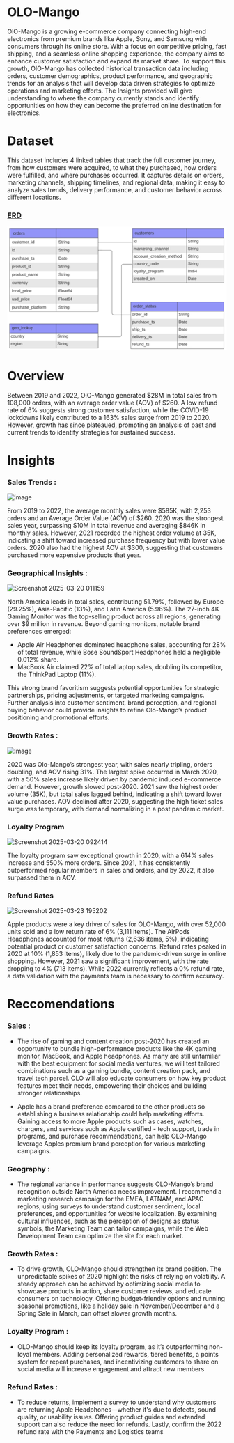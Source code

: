 # OLO-Mango

OlO-Mango is a growing e-commerce company connecting high-end electronics from premium brands like Apple, Sony, and Samsung with consumers through its online store. With a focus on competitive pricing, fast shipping, and a seamless online shopping experience, the company aims to enhance customer satisfaction and expand its market share. To support this growth, OlO-Mango has collected historical transaction data including orders, customer demographics, product performance, and geographic trends for an analysis that will develop data driven strategies to optimize operations and marketing efforts. The Insights provided will give understanding to where the company currently stands and identify opportunities on how they can become the preferred online destination for electronics.

# Dataset
This dataset includes 4 linked tables that track the full customer journey, from how customers were acquired, to what they purchased, how orders were fulfilled, and where purchases occurred. It captures details on orders, marketing channels, shipping timelines, and regional data, making it easy to analyze sales trends, delivery performance, and customer behavior across different locations.
### **[ERD](https://github.com/Juwan23D/OLO-Mango/blob/main/Elist%20erd.png)**

![image](https://github.com/Juwan23D/OLO-Mango/blob/main/Elist%20erd.png)

# Overview

Between 2019 and 2022, OlO-Mango generated $28M in total sales from 108,000 orders, with an average order value (AOV) of $260. A low refund rate of 6% suggests strong customer satisfaction, while the COVID-19 lockdowns likely contributed to a 163% sales surge from 2019 to 2020. However, growth has since plateaued, prompting an analysis of past and current trends to identify strategies for sustained success.

# Insights

### Sales Trends :

![image](https://github.com/user-attachments/assets/c4e0c6d1-435e-498b-ac0a-b1e1bf86f738)

From 2019 to 2022, the average monthly sales were $585K, with 2,253 orders and an Average Order Value (AOV) of $260. 2020 was the strongest sales year, surpassing $10M in total revenue and averaging $846K in monthly sales. However, 2021 recorded the highest order volume at 35K, indicating a shift toward increased purchase frequency but with lower value orders. 2020 also had the highest AOV at $300, suggesting that customers purchased more expensive products that year.

### Geographical Insights :
![Screenshot 2025-03-20 011159](https://github.com/user-attachments/assets/3cb8e3b6-483e-4c89-a082-66e069aa2c1d)


North America leads in total sales, contributing 51.79%, followed by Europe (29.25%), Asia-Pacific (13%), and Latin America (5.96%). The 27-inch 4K Gaming Monitor was the top-selling product across all regions, generating over $9 million in revenue.
Beyond gaming monitors, notable brand preferences emerged:
* Apple Air Headphones dominated headphone sales, accounting for 28% of total revenue, while Bose SoundSport Headphones held a negligible 0.012% share.
* MacBook Air claimed 22% of total laptop sales, doubling its competitor, the ThinkPad Laptop (11%).

This strong brand favoritism suggests potential opportunities for strategic partnerships, pricing adjustments, or targeted marketing campaigns. Further analysis into customer sentiment, brand perception, and regional buying behavior could provide insights to refine Olo-Mango’s product positioning and promotional efforts.

### Growth Rates :
![image](https://github.com/user-attachments/assets/f5abc1c4-a2a0-4365-94ac-028c8cb36a07)

2020 was Olo-Mango’s strongest year, with sales nearly tripling, orders doubling, and AOV rising 31%. The largest spike occurred in March 2020, with a 50% sales increase likely driven by pandemic induced e-commerce demand. However, growth slowed post-2020. 2021 saw the highest order volume (35K), but total sales lagged behind, indicating a shift toward lower value purchases. AOV declined after 2020, suggesting the high ticket sales surge was temporary, with demand normalizing in a post pandemic market.

### Loyalty Program
![Screenshot 2025-03-20 092414](https://github.com/user-attachments/assets/568b1c11-687c-479d-8b0c-0ee379670317)

The loyalty program saw exceptional growth in 2020, with a 614% sales increase and 550% more orders. Since 2021, it has consistently outperformed regular members in sales and orders, and by 2022, it also surpassed them in AOV.

### Refund Rates
![Screenshot 2025-03-23 195202](https://github.com/user-attachments/assets/6b0b7e34-616f-4b13-afb1-7cd908769093)


Apple products were a key driver of sales for OLO-Mango, with over 52,000 units sold and a low return rate of 6% (3,111 items). The AirPods Headphones accounted for most returns (2,636 items, 5%), indicating potential product or customer satisfaction concerns. Refund rates peaked in 2020 at 10% (1,853 items), likely due to the pandemic-driven surge in online shopping. However, 2021 saw a significant improvement, with the rate dropping to 4% (713 items). While 2022 currently reflects a 0% refund rate, a data validation with the payments team is necessary to confirm accuracy.

# Reccomendations

### Sales :

* The rise of gaming and content creation post-2020 has created an opportunity to bundle high-performance products like the 4K gaming monitor, MacBook, and Apple headphones. As many are still unfamiliar with the best equipment for social media ventures, we will test tailored combinations such as a gaming bundle, content creation pack, and travel tech parcel. OLO will also educate consumers on how key product features meet their needs, empowering their choices and building stronger relationships.

* Apple has a brand preference compared to the other products so establishing a business relationship could help marketing efforts. Gaining access to more Apple products such as cases, watches, chargers, and services such as Apple certified - tech support, trade in programs, and purchase recommendations, can help OLO-Mango leverage Apples premium brand perception for various marketing campaigns.

### Geography :

* The regional variance in performance suggests OLO-Mango’s brand recognition outside North America needs improvement. I recommend a marketing research campaign for the EMEA, LATNAM, and APAC regions, using surveys to understand customer sentiment, local preferences, and opportunities for website localization. By examining cultural influences, such as the perception of designs as status symbols, the Marketing Team can tailor campaigns, while the Web Development Team can optimize the site for each market.

### Growth Rates :

* To drive growth, OLO-Mango should strengthen its brand position. The unpredictable spikes of 2020 highlight the risks of relying on volatility. A steady approach can be achieved by optimizing social media to showcase products in action, share customer reviews, and educate consumers on technology. Offering budget-friendly options and running seasonal promotions, like a holiday sale in November/December and a Spring Sale in March, can offset slower growth months.

### Loyalty Program :

* OLO-Mango should keep its loyalty program, as it’s outperforming non-loyal members. Adding personalized rewards, tiered benefits, a points system for repeat purchases, and incentivizing customers to share on social media will increase engagement and attract new members

### Refund Rates :

* To reduce returns, implement a survey to understand why customers are returning Apple Headphones—whether it's due to defects, sound quality, or usability issues. Offering product guides and extended support can also reduce the need for refunds. Lastly, confirm the 2022 refund rate with the Payments and Logistics teams












